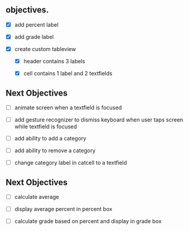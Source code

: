 ## objectives.

- [x] add percent label

- [x]  add grade label

- [x] create custom tableview

	- [x] header contains 3 labels

	- [x] cell contains 1 label and 2 textfields
	
	
## Next Objectives
- [ ] animate screen when a textfield is focused

- [ ] add gesture recognizer to dismiss keyboard when user taps screen while textfield is focused

- [ ] add ability to add a category

- [ ] add ability to remove a category

- [ ] change category label in catcell to a textfield

## Next Objectives

- [ ] calculate average

- [ ] display average percent in percent box

- [ ] calculate grade based on percent and display in grade box
	
	
	


